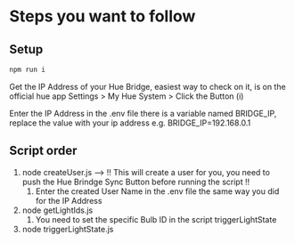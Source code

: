 # Steps you want to follow

## Setup

```js
npm run i
```

Get the IP Address of your Hue Bridge, easiest way to check on it, is on the official hue app
Settings > My Hue System > Click the Button (i)

Enter the IP Address in the .env file there is a variable named BRIDGE_IP, replace the value with your ip address
e.g. BRIDGE_IP=192.168.0.1

## Script order

1. node createUser.js --> !! This will create a user for you, you need to push the Hue Brindge Sync Button before running the script !!
   1. Enter the created User Name in the .env file the same way you did for the IP Address
2. node getLightIds.js
   1. You need to set the specific Bulb ID in the script triggerLightState
3. node triggerLightState.js
